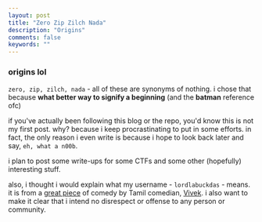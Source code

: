 ```yaml
---
layout: post
title: "Zero Zip Zilch Nada"
description: "Origins"
comments: false
keywords: ""
---
```


### origins lol

`zero, zip, zilch, nada` - all of these are synonyms of nothing. i chose that because **what better way to signify a beginning** (and the **batman** reference ofc)

if you've actually been following this blog or the repo, you'd know this is not my first post. why? because i keep procrastinating to put in some efforts. in fact, the only reason i even write is because i hope to look back later and say, `eh, what a n00b`.

i plan to post some write-ups for some CTFs and some other (hopefully) interesting stuff.

also, i thought i would explain what my username - `lordlabuckdas` - means. it is from a [great piece](https://www.facebook.com/AdithyaTV/videos/415460759054409/) of comedy by Tamil comedian, [Vivek](https://en.wikipedia.org/wiki/Vivek_(actor)). i also want to make it clear that i intend no disrespect or offense to any person or community.
